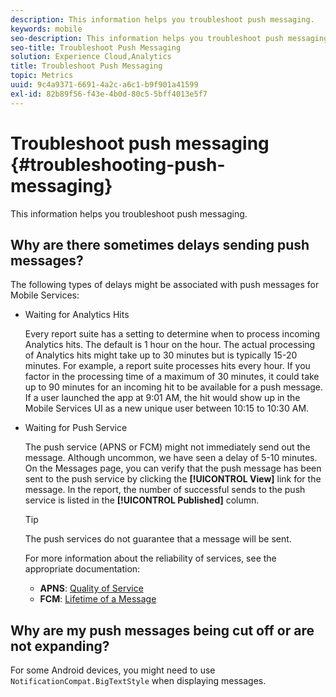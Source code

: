 ```yaml
---
description: This information helps you troubleshoot push messaging.
keywords: mobile
seo-description: This information helps you troubleshoot push messaging.
seo-title: Troubleshoot Push Messaging
solution: Experience Cloud,Analytics
title: Troubleshoot Push Messaging
topic: Metrics
uuid: 9c4a9371-6691-4a2c-a6c1-b9f901a41599
exl-id: 82b89f56-f43e-4b0d-80c5-5bff4013e5f7
---
```

# Troubleshoot push messaging {#troubleshooting-push-messaging}

This information helps you troubleshoot push messaging.

## Why are there sometimes delays sending push messages?

The following types of delays might be associated with push messages for Mobile Services:  

* Waiting for Analytics Hits

  Every report suite has a setting to determine when to process incoming Analytics hits. The default is 1 hour on the hour. The actual processing of Analytics hits might take up to 30 minutes but is typically 15-20 minutes. For example, a report suite processes hits every hour. If you factor in the processing time of a maximum of 30 minutes, it could take up to 90 minutes for an incoming hit to be available for a push message. If a user launched the app at 9:01 AM, the hit would show up in the Mobile Services UI as a new unique user between 10:15 to 10:30 AM.

* Waiting for Push Service

  The push service (APNS or FCM) might not immediately send out the message. Although uncommon, we have seen a delay of 5-10 minutes. On the Messages page, you can verify that the push message has been sent to the push service by clicking the **[!UICONTROL View]** link for the message. In the report, the number of successful sends to the push service is listed in the **[!UICONTROL Published]** column.  
  
  >[!TIP]
  >
  >The push services do not guarantee that a message will be sent.
  
  For more information about the reliability of services, see the appropriate documentation: 

  * **APNS**: [Quality of Service](https://developer.apple.com/library/content/documentation/NetworkingInternet/Conceptual/RemoteNotificationsPG/APNSOverview.html#//apple_ref/doc/uid/TP40008194-CH8-SW5)
  * **FCM**: [Lifetime of a Message](https://firebase.google.com/docs/cloud-messaging/concept-options#lifetime)

## Why are my push messages being cut off or are not expanding?

For some Android devices, you might need to use `NotificationCompat.BigTextStyle` when displaying messages.

